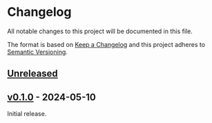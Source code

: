 # Changelog
All notable changes to this project will be documented in this file.

The format is based on [Keep a Changelog](http://keepachangelog.com/en/1.0.0/)
and this project adheres to [Semantic Versioning](http://semver.org/spec/v2.0.0.html).


## [Unreleased]
[Unreleased]: https://github.com/althonos/mini3di/compare/v0.1.0...HEAD


## [v0.1.0] - 2024-05-10
[v0.1.0]: https://github.com/althonos/mini3di/compare/c34f3f0...v0.1.0

Initial release.
